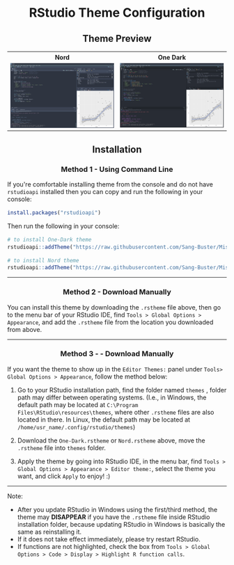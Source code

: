 <h1 align="center">RStudio Theme Configuration</h1>

<h2 align="center">Theme Preview</h2>

<div align="center">
<table>
  <tr>
    <th>Nord</th>
    <th>One Dark</th>
  </tr>
  <tr>
    <td><img src="/Themes-RStudio/README.assets/Nord.png" width="500" /></td>
    <td><img src="/Themes-RStudio/README.assets/One-Dark.png" width="500" /></td>
  </tr>
</table>
</div>


<h2 align="center">Installation</h2>

<h3 align="center">Method 1 - Using Command Line</h3>

If you're comfortable installing theme from the console and do not have `rstudioapi` installed then you can copy and run the following in your console:

```r
install.packages("rstudioapi")
```
Then run the following in your console:
```r
# to install One-Dark theme
rstudioapi::addTheme("https://raw.githubusercontent.com/Sang-Buster/Miscellaneous-Configuration/main/Themes-RStudio/One-Dark.rstheme", apply = TRUE, force=TRUE)
```
```r
# to install Nord theme
rstudioapi::addTheme("https://raw.githubusercontent.com/Sang-Buster/Miscellaneous-Configuration/main/Themes-RStudio/Nord.rstheme", apply = TRUE, force=TRUE)
```
---

<h3 align="center">Method 2 - Download Manually</h3>

You can install this theme by downloading the `.rstheme` file above, then go to the menu bar of your RStudio IDE, find `Tools > Global Options > Appearance`, and add the `.rstheme` file from the location you downloaded from above.

---

<h3 align="center">Method 3 - - Download Manually</h3>

If you want the theme to show up in the `Editor Themes:` panel under `Tools> Global Options > Appearance`, follow the method below: 

1. Go to your RStudio installation path, find the folder named `themes` , folder path may differ between operating systems. (I.e., in Windows, the default path may be located at `C:\Program Files\RStudio\resources\themes`, where other `.rstheme` files are also located in there. In Linux, the default path may be located at `/home/usr_name/.config/rstudio/themes`) 

2. Download the `One-Dark.rstheme` or `Nord.rstheme` above, move the `.rstheme` file into `themes` folder.

3. Apply the theme by going into RStudio IDE, in the menu bar, find `Tools > Global Options > Appearance > Editor theme:`, select the theme you want, and click `Apply` to enjoy! :)

---

Note: 
- After you update RStudio in Windows using the first/third method, the theme may **DISAPPEAR** if you have the `.rstheme` file inside RStudio installation folder, because updating RStudio in Windows is basically the same as reinstalling it.
- If it does not take effect immediately, please try restart RStudio. 
- If functions are not highlighted, check the box from `Tools > Global Options > Code > Display > Highlight R function calls`.
